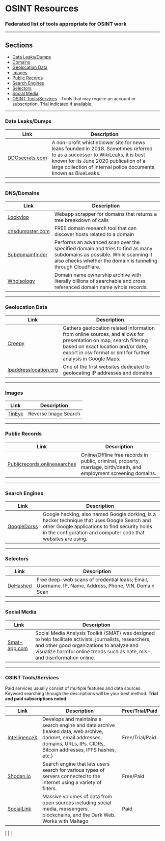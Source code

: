 # OSINT Resources
### Federated list of tools appropriate for OSINT work


---
## Sections
* <a href="#Data Leaks/Dumps">Data Leaks/Dumps</a>
* <a href="#Domains">Domains</a>
* <a href="#Geolocation Data">Geolocation Data</a>
* <a href="#Images">Images</a>
* <a href="#Public Records">Public Records</a>
* <a href="#Search Engines">Search Engines</a>
* <a href="#Selectors">Selectors</a> 
* <a href="#Social Media">Social Media</a>
* <a href="#OSINT Tools/Services">OSINT Tools/Services</a> - Tools that may require an account or subscription. Trial indicated if available.

---

<a name="Data Leaks/Dumps"></a>
### Data Leaks/Dumps
| **Link**             | **Description**            |
|------------------|-------------------------|
| <a href='https://ddosecrets.com/wiki/Special:AllPages'>DDOsecrets.com</a> | A non-profit whistleblower site for news leaks founded in 2018. Sometimes referred to as a successor to WikiLeaks, it is best known for its June 2020 publication of a large collection of internal police documents, known as BlueLeaks. |

---

<a name="Domains"></a>
### DNS/Domains
| **Link**             | **Description**             |
|------------------|-------------------------|
| <a href='https://lookyloo.circl.lu/'>Lookyloo</a> | Webapp scrapper for domains that returns a tree breakdown of calls |
| <a href='https://dnsdumpster.com/'>dnsdumpster.com</a> | FREE domain research tool that can discover hosts related to a domain |
| <a href='https://subdomainfinder.c99.nl/'>Subdomainfinder</a> | Performs an advanced scan over the specified domain and tries to find as many subdomains as possible. While scanning it also checks whether the domain is tunneling through CloudFlare. |
| <a href='https://whoisology.com/'>Whoisology</a> | Domain name ownership archive with literally billions of searchable and cross referenced domain name whois records. |

---

<a name="Geolocation Data"></a>
### Geolocation Data
| **Link**             | **Description**             |
|------------------|-------------------------|
| <a href='https://www.geocreepy.com/'>Creepy</a> | Gathers geolocation related information from online sources, and allows for presentation on map, search filtering based on exact location and/or date, export in csv format or kml for further analysis in Google Maps. |
| <a href='https://www.ipaddresslocation.org/'>Ipaddresslocation.org </a> | One of the first websites dedicated to geolocating IP addresses and domains |

---

<a name="Images"></a>
### Images
| **Link**             | **Description**             |
|------------------|-------------------------|
| <a href='https://tineye.com/'>TinEye</a> | Reverse Image Search |

---

<a name="Public Records"></a>
### Public Records  
| **Link**             | **Description**             |
|------------------|-------------------------|
| <a href='https://publicrecords.onlinesearches.com/'>Publicrecords.onlinesearches</a> | Online/Offline free records in public, criminal, property, marriage, birth/death, and employment screening domains. |

---
 
<a name="Search Engines"></a>
### Search Engines
| **Link**             | **Description**             |
|------------------|-------------------------|
|<a href='https://exploit-db.com/google-hacking-database'>GoogleDorks</a> | Google hacking, also named Google dorking, is a hacker technique that uses Google Search and other Google applications to find security holes in the configuration and computer code that websites are using. |

---

<a name="Selectors"></a>
### Selectors
| **Link**             | **Description**             |
|------------------|-------------------------|
| <a href='https://www.dehashed.com/'>DeHashed</a> | Free deep-web scans of credential leaks; Email, Username, IP, Name, Address, Phone, VIN, Domain Scan |

---

<a name="Social Media"></a>
### Social Media
| **Link**             | **Description**             |
|------------------|-------------------------|
| <a href='https://www.smat-app.com/'>Smat-app.com</a> | Social Media Analysis Toolkit (SMAT) was designed to help facilitate activists, journalists, researchers, and other good organizations to analyze and visualize harmful online trends such as hate, mis-, and disinformation online. |

---

<a name="OSINT Tools/Services"></a>
### OSINT Tools/Services

Paid services usually consist of multiple features and data sources. Keyword searching through the descriptions will be your best method.
**Trial and paid subscriptions noted**


| **Link**             | **Description**             | **Free/Trial/Paid** |
|------------------|-------------------------|-----------------|
| <a href='https://intelx.io/'>IntelligenceX</a> | Develops and maintains a search engine and data archive (leaked data, web archive, darknet, email addresses, domains, URLs, IPs, CIDRs, Bitcoin addresses, IPFS hashes, etc.) | Free/Trial/Paid |
| <a href='https://shodan.io'>Shodan.io</a> | Search engine that lets users search for various types of servers connected to the internet using a variety of filters. | Free/Paid |
| <a href='https://sociallinks.io/'>SocialLink</a> | Massive volumes of data from open sources including social media, messengers, blockchains, and the Dark Web. Works with Maltego | Paid |




| <a href=' '> </a> |  | 


